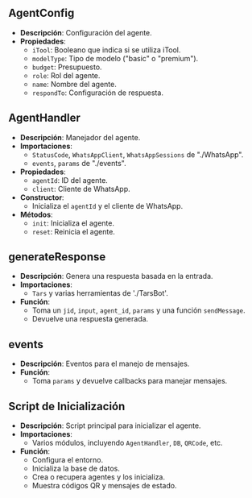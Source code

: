 ## AgentConfig
- **Descripción**: Configuración del agente.
- **Propiedades**:
  - `iTool`: Booleano que indica si se utiliza iTool.
  - `modelType`: Tipo de modelo ("basic" o "premium").
  - `budget`: Presupuesto.
  - `role`: Rol del agente.
  - `name`: Nombre del agente.
  - `respondTo`: Configuración de respuesta.

## AgentHandler
- **Descripción**: Manejador del agente.
- **Importaciones**:
  - `StatusCode`, `WhatsAppClient`, `WhatsAppSessions` de "./WhatsApp".
  - `events`, `params` de "./events".
- **Propiedades**:
  - `agentId`: ID del agente.
  - `client`: Cliente de WhatsApp.
- **Constructor**:
  - Inicializa el `agentId` y el cliente de WhatsApp.
- **Métodos**:
  - `init`: Inicializa el agente.
  - `reset`: Reinicia el agente.

## generateResponse
- **Descripción**: Genera una respuesta basada en la entrada.
- **Importaciones**:
  - `Tars` y varias herramientas de './TarsBot'.
- **Función**:
  - Toma un `jid`, `input`, `agent_id`, `params` y una función `sendMessage`.
  - Devuelve una respuesta generada.

## events
- **Descripción**: Eventos para el manejo de mensajes.
- **Función**:
  - Toma `params` y devuelve callbacks para manejar mensajes.

## Script de Inicialización
- **Descripción**: Script principal para inicializar el agente.
- **Importaciones**:
  - Varios módulos, incluyendo `AgentHandler`, `DB`, `QRCode`, etc.
- **Función**:
  - Configura el entorno.
  - Inicializa la base de datos.
  - Crea o recupera agentes y los inicializa.
  - Muestra códigos QR y mensajes de estado.
